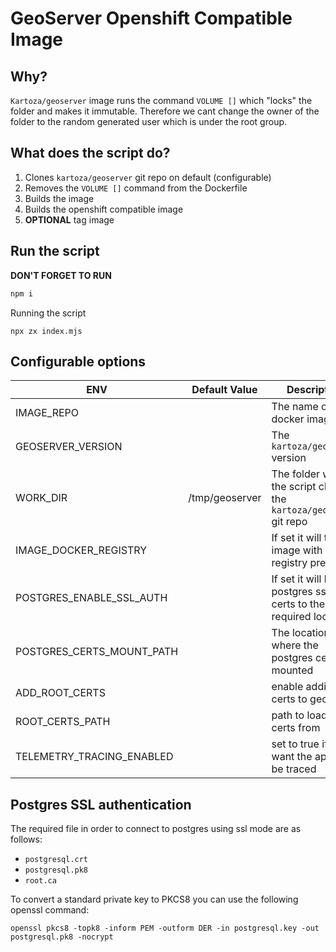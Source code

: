 # GeoServer Openshift Compatible Image

## Why?

`Kartoza/geoserver` image runs the command `VOLUME []` which "locks" the folder and makes it immutable.
Therefore we cant change the owner of the folder to the random generated user which is under the root group.

## What does the script do?

1. Clones `kartoza/geoserver` git repo on default (configurable)
2. Removes the `VOLUME []` command from the Dockerfile
3. Builds the image
4. Builds the openshift compatible image
5. **OPTIONAL** tag image

## Run the script

**DON'T FORGET TO RUN**
```sh
npm i
```

Running the script
```
npx zx index.mjs
```

## Configurable options
| ENV                          | Default Value                               | Description                                                         | mandatory? |
|------------------------------|---------------------------------------------|---------------------------------------------------------------------|------------|
| IMAGE_REPO                   |                                             | The name of the docker image                                        | yes        |
| GEOSERVER_VERSION            |                                             | The `kartoza/geoserver` version                                     | yes        |
| WORK_DIR                     | /tmp/geoserver                              | The folder where the script clones the `kartoza/geoserver` git repo | no         |
| IMAGE_DOCKER_REGISTRY        |                                             | If set it will tag image with the registry prefix                   | no         |
| POSTGRES_ENABLE_SSL_AUTH     |                                             | If set it will load postgres ssl auth certs to the required location| no         |
| POSTGRES_CERTS_MOUNT_PATH    |                                             | The location where the postgres certs are mounted                   |            |
| ADD_ROOT_CERTS | | enable adding certs to geoserver
| ROOT_CERTS_PATH | | path to load the certs from
| TELEMETRY_TRACING_ENABLED||set to true if you want the app to be traced

## Postgres SSL authentication

The required file in order to connect to postgres using ssl mode are as follows:
- `postgresql.crt`
- `postgresql.pk8`
- `root.ca`

To convert a standard private key to PKCS8 you can use the following openssl command:

`openssl pkcs8 -topk8 -inform PEM -outform DER -in postgresql.key -out postgresql.pk8 -nocrypt`
